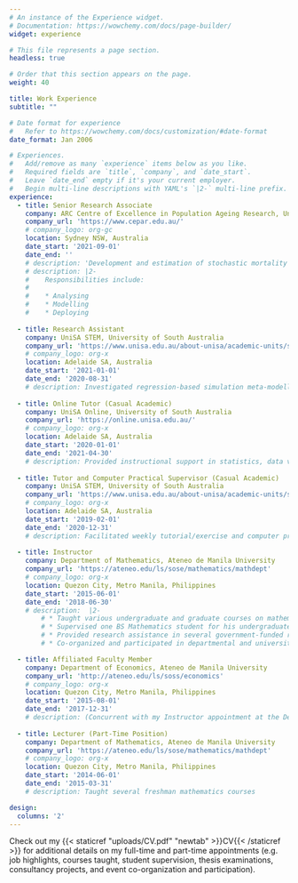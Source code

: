 ```yaml
---
# An instance of the Experience widget.
# Documentation: https://wowchemy.com/docs/page-builder/
widget: experience

# This file represents a page section.
headless: true

# Order that this section appears on the page.
weight: 40

title: Work Experience
subtitle: ""

# Date format for experience
#   Refer to https://wowchemy.com/docs/customization/#date-format
date_format: Jan 2006

# Experiences.
#   Add/remove as many `experience` items below as you like.
#   Required fields are `title`, `company`, and `date_start`.
#   Leave `date_end` empty if it's your current employer.
#   Begin multi-line descriptions with YAML's `|2-` multi-line prefix.
experience:
  - title: Senior Research Associate
    company: ARC Centre of Excellence in Population Ageing Research, University of New South Wales (UNSW) Sydney
    company_url: 'https://www.cepar.edu.au/'
    # company_logo: org-gc
    location: Sydney NSW, Australia
    date_start: '2021-09-01'
    date_end: ''
    # description: 'Development and estimation of stochastic mortality models towards actuarial applications and insurance product design as part of CEPAR Stream 4: Sustainable Well-being in Later Life'
    # description: |2-
    #    Responsibilities include:
    #    
    #    * Analysing
    #    * Modelling
    #    * Deploying
        
  - title: Research Assistant
    company: UniSA STEM, University of South Australia
    company_url: 'https://www.unisa.edu.au/about-unisa/academic-units/stem/'
    # company_logo: org-x
    location: Adelaide SA, Australia
    date_start: '2021-01-01'
    date_end: '2020-08-31'
    # description: Investigated regression-based simulation meta-modelling in the presence of correlation and heterogeneity
    
  - title: Online Tutor (Casual Academic)
    company: UniSA Online, University of South Australia
    company_url: 'https://online.unisa.edu.au/'
    # company_logo: org-x
    location: Adelaide SA, Australia
    date_start: '2020-01-01'
    date_end: '2021-04-30'
    # description: Provided instructional support in statistics, data visualization, and predictive analytics courses in the online Data Analytics undergraduate program offered by UniSA Online
    
  - title: Tutor and Computer Practical Supervisor (Casual Academic)
    company: UniSA STEM, University of South Australia
    company_url: 'https://www.unisa.edu.au/about-unisa/academic-units/stem/'
    # company_logo: org-x
    location: Adelaide SA, Australia
    date_start: '2019-02-01'
    date_end: '2020-12-31'
    # description: Facilitated weekly tutorial/exercise and computer practical classes and marked assessments for several undergraduate mathematics and statistics courses offered by UniSA STEM
    
  - title: Instructor
    company: Department of Mathematics, Ateneo de Manila University
    company_url: 'https://ateneo.edu/ls/sose/mathematics/mathdept'
    # company_logo: org-x
    location: Quezon City, Metro Manila, Philippines
    date_start: '2015-06-01'
    date_end: '2018-06-30'
    # description:  |2-
        # * Taught various undergraduate and graduate courses on mathematics and financial mathematics
        # * Supervised one BS Mathematics student for his undergraduate thesis and several Master's degree student groups for their final Mathematical Finance project
        # * Provided research assistance in several government-funded research projects on developing technology for mathematics instruction and impact assessment of school-based feeding programs
        # * Co-organized and participated in departmental and university activities

  - title: Affiliated Faculty Member
    company: Department of Economics, Ateneo de Manila University
    company_url: 'http://ateneo.edu/ls/soss/economics'
    # company_logo: org-x
    location: Quezon City, Metro Manila, Philippines
    date_start: '2015-08-01'
    date_end: '2017-12-31'
    # description: (Concurrent with my Instructor appointment at the Department of Mathematics) Taught various undergraduate economics courses and sat in the thesis examination panels of graduating students taking up the AB Economics and AB Development Studies programs
    
  - title: Lecturer (Part-Time Position)
    company: Department of Mathematics, Ateneo de Manila University
    company_url: 'https://ateneo.edu/ls/sose/mathematics/mathdept'
    # company_logo: org-x
    location: Quezon City, Metro Manila, Philippines
    date_start: '2014-06-01'
    date_end: '2015-03-31'
    # description: Taught several freshman mathematics courses

design:
  columns: '2'
---
```


Check out my {{< staticref "uploads/CV.pdf" "newtab" >}}CV{{< /staticref >}} for additional details on my full-time and part-time appointments (e.g. job highlights, courses taught, student supervision, thesis examinations, consultancy projects, and event co-organization and participation).
